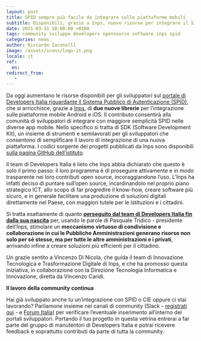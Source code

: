 ```yaml
---
layout: post
title: SPID sempre più facile da integrare sulle piattaforme mobili
subtitle: Disponibili, grazie a Inps, nuove risorse per integrare il Sistema Pubblico di Identità Digitale
date: 2021-03-31 10:00:00 +0100
tags: community sviluppo developers opensource software inps spid
categories: news
author: Riccardo Iaconelli
image: /assets/icons/logo-it.png
locale: it
ref:
  en:
redirect_from:
   -
---
```

Da oggi aumentano le risorse disponibili per gli sviluppatori sul [portale di Developers Italia riguardante il Sistema Pubblico di Autenticazione (SPID)](https://developers.italia.it/it/spid/), che si arricchisce, grazie a [Inps](https://www.inps.it/nuovoportaleinps/default.aspx), di **due nuove librerie** per l’integrazione sulle piattaforme mobile Android e iOS. Il contributo consentirà alla comunità di sviluppatori di integrare con maggiore semplicità SPID nelle diverse app mobile. Nello specifico si tratta di SDK (Software Development Kit), un insieme di strumenti e semilavorati per gli sviluppatori che consentono di semplificare il lavoro di integrazione di una nuova piattaforma. I codici sorgente dei progetti pubblicati da Inps sono disponibili [sulla pagina GitHub dell’istituto](https://github.com/INPS-it).

Il team di Developers Italia è lieto che Inps abbia dichiarato che questo è solo il primo passo: il loro programma è di proseguire attivamente e in modo trasparente nei loro contributi open source, incoraggiandone l’uso. L’Inps ha infatti deciso di puntare sull’open source, incardinandolo nel proprio piano strategico ICT, allo scopo di far progredire il know-how, creare software più sicuro, e in generale facilitare una produzione di soluzioni digitali direttamente nel Paese, con maggiori tutele per le istituzioni e i cittadini.

Si tratta esattamente di quanto [**perseguito dal team di Developers Italia fin dalla sua nascita**](https://medium.com/team-per-la-trasformazione-digitale/developers-italia-comunita-sviluppatori-servizi-pubblici-digitali-pubblica-amministrazione-57b0cfab4c00) per, usando le parole di Pasquale Tridico - presidente dell’Inps, stimolare un **meccanismo virtuoso di condivisione e collaborazione in cui le Pubbliche Amministrazioni generano risorse non solo per sé stesse, ma per tutte le altre amministrazioni e i privati**, arrivando infine a creare soluzioni più efficienti per il cittadino.

Un grazie sentito a Vincenzo Di Nicola, che guida il team di Innovazione Tecnologica e Trasformazione Digitale di Inps, e che ha promosso questa iniziativa, in collaborazione con la Direzione Tecnologia Informatica e Innovazione, diretta da Vincenzo Caridi.

**Il lavoro della community continua**

Hai già sviluppato anche tu un’integrazione con SPID o CIE oppure ci stai lavorando? Parliamone insieme nei canali di community (Slack - [registrati qui](http://slack.developers.italia.it/) - e [Forum Italia](https://forum.italia.it)) per verificare l’eventuale inserimento all’interno dei portali sviluppatori. Portando il tuo progetto in questa vetrina entrerai a far parte del gruppo di manutentori di Developers Italia e potrai ricevere feedback e soprattutto contributi da parte di tutta la community.
